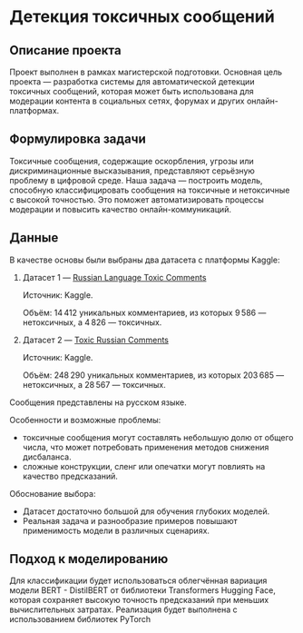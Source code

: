 # Детекция токсичных сообщений

## Описание проекта

Проект выполнен в рамках магистерской подготовки. Основная цель проекта — разработка системы для автоматической детекции токсичных сообщений, которая может быть использована для модерации контента в социальных сетях, форумах и других онлайн-платформах.

## Формулировка задачи

Токсичные сообщения, содержащие оскорбления, угрозы или дискриминационные высказывания, представляют серьёзную проблему в цифровой среде. Наша задача — построить модель, способную классифицировать сообщения на токсичные и нетоксичные с высокой точностью. Это поможет автоматизировать процессы модерации и повысить качество онлайн-коммуникаций.

## Данные

В качестве основы были выбраны два датасета с платформы Kaggle:
1.	Датасет 1 — [Russian Language Toxic Comments](https://www.kaggle.com/datasets/blackmoon/russian-language-toxic-comments)

    Источник: Kaggle.
    
    Объём: 14 412 уникальных комментариев, из которых 9 586 — нетоксичных, а 4 826 — токсичных.

2.	Датасет 2 — [Toxic Russian Comments](https://www.kaggle.com/datasets/alexandersemiletov/toxic-russian-comments)
 
    Источник: Kaggle.

    Объём: 248 290 уникальных комментариев, из которых 203 685 — нетоксичных, а 28 567 — токсичных.

Сообщения представлены на русском языке.

Особенности и возможные проблемы:

- токсичные сообщения могут составлять небольшую долю от общего числа, что может потребовать применения методов снижения дисбаланса.
- сложные конструкции, сленг или опечатки могут повлиять на качество предсказаний.

Обоснование выбора:

- Датасет достаточно большой для обучения глубоких моделей.
- Реальная задача и разнообразие примеров повышают применимость модели в различных сценариях.

## Подход к моделированию

Для классификации будет использоваться облегчённая вариация модели BERT - DistilBERT от библиотеки Transformers Hugging Face, которая сохраняет высокую точность предсказаний при меньших вычислительных затратах. Реализация будет выполнена с использованием библиотек PyTorch


